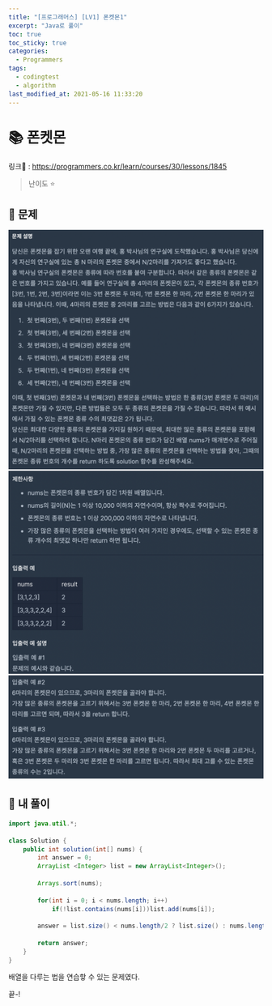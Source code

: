 ```yaml
---
title: "[프로그래머스] [LV1] 폰켓몬1"
excerpt: "Java로 풀이"
toc: true
toc_sticky: true
categories:
  - Programmers
tags:
  - codingtest
  - algorithm
last_modified_at: 2021-05-16 11:33:20
---
```


# 📚 폰켓몬
  
링크📎 : <https://programmers.co.kr/learn/courses/30/lessons/1845>  

>난이도 ⭐️
  
## 📖 문제  
  
![이미지](/assets/images/Programmers/Lv1/19-1.png)
![이미지](/assets/images/Programmers/Lv1/19-2.png)
![이미지](/assets/images/Programmers/Lv1/19-3.png)
  
## 📝 내 풀이  
  
```java  
import java.util.*;

class Solution {
    public int solution(int[] nums) {
        int answer = 0;
        ArrayList <Integer> list = new ArrayList<Integer>();
        
        Arrays.sort(nums);
        
        for(int i = 0; i < nums.length; i++)
            if(!list.contains(nums[i]))list.add(nums[i]);
        
        answer = list.size() < nums.length/2 ? list.size() : nums.length/2;
        
        return answer;
    }
}
```
  
배열을 다루는 법을 연습핳 수 있는 문제였다.  
  

끝-!